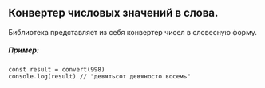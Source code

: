 ## Конвертер числовых значений в слова.

Библиотека представляет из себя конвертер чисел в словесную форму.

##### Пример:
```
const result = convert(998)
console.log(result) // "девятьсот девяносто восемь"
```
